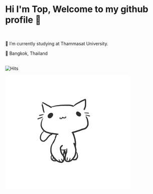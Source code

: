 # Hi I'm Top, Welcome to my github profile 🐯

<br>

🎒 I’m currently studying at Thammasat University.


📍 Bangkok, Thailand

<br>

<img src="https://hitcounter.pythonanywhere.com/count/tag.svg?url=www.example.com" alt="Hits">

<br>

![cat](https://github.com/toptapznt/toptapznt/blob/master/giphy.gif "Logo Title Text 1")


<!--
**toptapznt/toptapznt** is a ✨ _special_ ✨ repository because its `README.md` (this file) appears on your GitHub profile.

Here are some ideas to get you started:

- 🔭 I’m currently working on ...
- 🌱 I’m currently learning ...
- 👯 I’m looking to collaborate on ...
- 🤔 I’m looking for help with ...
- 💬 Ask me about ...
- 📫 How to reach me: ...
- 😄 Pronouns: ...
- ⚡ Fun fact: ...
-->
